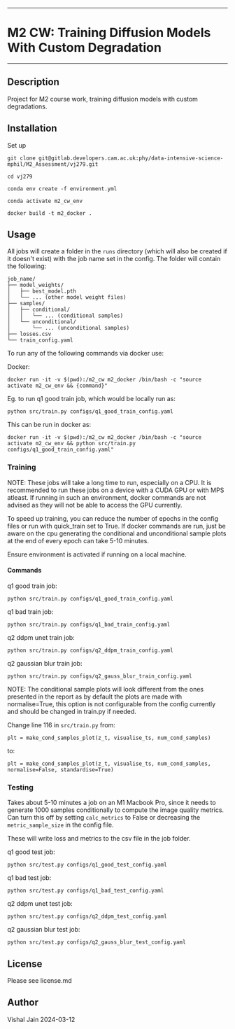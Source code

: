 **********************************************
# M2 CW: Training Diffusion Models With Custom Degradation
**********************************************

## Description
Project for M2 course work, training diffusion models
with custom degradations.

## Installation
Set up
```
git clone git@gitlab.developers.cam.ac.uk:phy/data-intensive-science-mphil/M2_Assessment/vj279.git

cd vj279

conda env create -f environment.yml

conda activate m2_cw_env

docker build -t m2_docker .
```
## Usage
All jobs will create a folder in the `runs` directory (which will also be created if it doesn't exist) with the job name set in the config. The folder will contain the following:
```
job_name/
├── model_weights/
│   ├── best_model.pth
│   └── ... (other model weight files)
├── samples/
│   ├── conditional/
│   │   └── ... (conditional samples)
│   └── unconditional/
│       └── ... (unconditional samples)
├── losses.csv
└── train_config.yaml
```

To run any of the following commands via docker use:

Docker:

```
docker run -it -v $(pwd):/m2_cw m2_docker /bin/bash -c "source activate m2_cw_env && {command}"
```

Eg. to run q1 good train job, which would be locally run as:

```
python src/train.py configs/q1_good_train_config.yaml
```
This can be run in docker as:

```
docker run -it -v $(pwd):/m2_cw m2_docker /bin/bash -c "source activate m2_cw_env && python src/train.py configs/q1_good_train_config.yaml"
```

### Training

NOTE: These jobs will take a long time to run, especially on a CPU. It is recommended to run these jobs on a device with a CUDA GPU or with MPS atleast. If running in such an environment, docker commands are not advised as they will not be able to access the GPU currently.

To speed up training, you can reduce the number of epochs in the config files or run with quick_train set to True. If docker commands are run, just be aware on the cpu generating the conditional and unconditional sample plots at the end of every epoch can take 5-10 minutes.

Ensure environment is activated if running on a local machine.



#### Commands
q1 good train job:
```
python src/train.py configs/q1_good_train_config.yaml
```

q1 bad train job:
```
python src/train.py configs/q1_bad_train_config.yaml
```


q2 ddpm unet train job:
```
python src/train.py configs/q2_ddpm_train_config.yaml
```

q2 gaussian blur train job:

```
python src/train.py configs/q2_gauss_blur_train_config.yaml
```
NOTE: The conditional sample plots will look different from the ones presented in the report as by default the plots are made with normalise=True, this option is not configurable from the config currently and should be changed in train.py if needed.

Change line 116 in `src/train.py` from:

```
plt = make_cond_samples_plot(z_t, visualise_ts, num_cond_samples)
```

to:

```
plt = make_cond_samples_plot(z_t, visualise_ts, num_cond_samples, normalise=False, standardise=True)
```



### Testing
Takes about 5-10 minutes a job on an M1 Macbook Pro, since it needs to generate 1000 samples conditionally to compute the image quality metrics. Can turn this off by setting `calc_metrics` to False or decreasing the `metric_sample_size` in the config file.

These will write loss and metrics to the csv file in the job folder.

q1 good test job:
```
python src/test.py configs/q1_good_test_config.yaml
```

q1 bad test job:
```
python src/test.py configs/q1_bad_test_config.yaml
```

q2 ddpm unet test job:
```
python src/test.py configs/q2_ddpm_test_config.yaml
```

q2 gaussian blur test job:
```
python src/test.py configs/q2_gauss_blur_test_config.yaml
```


## License
Please see license.md

## Author
Vishal Jain
2024-03-12
